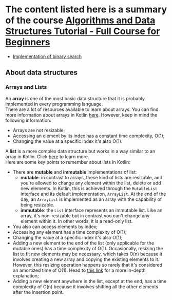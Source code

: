 # The content listed here is a summary of the course [Algorithms and Data Structures Tutorial - Full Course for Beginners](https://www.youtube.com/watch?v=8hly31xKli0)

- [Implementation of binary search](src/main/kotlin/com/rochards/search)

## About data structures

### Arrays and Lists

An **array** is one of the most basic data structure that it is probably implemented in every programming language.  
There are a lot of resources available to learn about arrays. You can find more information about arrays in Kotlin [here](https://kotlinlang.org/docs/arrays.html). However, keep in mind the following information:
- Arrays are not resizable;
- Accessing an element by its index has a constant time complexity, O(1);
- Changing the value at a specific index it's also O(1).

A **list** is a more complex data structure but works in a way similar to an array in Kotlin. Click [here](https://kotlinlang.org/docs/collections-overview.html#list) to learn more.  
Here are some key points to remember about lists in Kotlin:
- There are **mutable** and **immutable** implementations of list:
  - **mutable**: in contrast to arrays, these kind of lists are resizable, and you're allowed to change any element within the list, delete or add new elements. In Kotlin, this is achieved through the `MutableList` interface and its default implementation, `ArrayList`. At the end of the day, an `ArrayList` is implemented as an array with the capability of being resizable.
  - **immutable**: the `List` interface represents an immutable list. Like an array, it's non-resizable but in contrast you can't change any element within it. In other words, it is a read-only list.
- You also can access elements by index;
- Accessing any element has a time complexity of O(1);
- Changing the value at a specific index it's also O(1);
- Adding a new element to the end of the list (only applicable for the mutable ones) has a time complexity of O(1). Occasionally, resizing the list to fit new elements may be necessary, which takes O(n) because it involves creating a new array and copying the existing elements to it. However, this resizing operation happens so rarely that it's considered an amortized time of O(1). Head to [this link](https://medium.com/@satorusasozaki/amortized-time-in-the-time-complexity-of-an-algorithm-6dd9a5d38045) for a more in-depth explanation;
- Adding a new element anywhere in the list, except at the end, has a time complexity of O(n) because it involves shifting all the other elements after the insertion point.